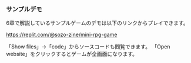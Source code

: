 ### サンプルデモ

6章で解説しているサンプルゲームのデモは以下のリンクからプレイできます。

https://replit.com/@sozo-zine/mini-rpg-game

「Show files」→「code」からソースコードも閲覧できます。 「Open website」をクリックするとゲームが全画面になります。
